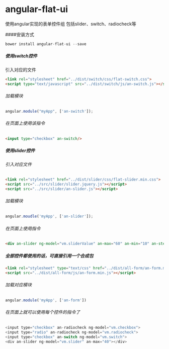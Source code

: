 # angular-flat-ui
使用angular实现的表单控件组
包括slider、switch、radiocheck等

####安装方式
```javascript
bower install angular-flat-ui --save
```
##### 使用switch控件
引入对应的文件
```html
<link rel="stylesheet" href="../dist/switch/css/flat-switch.css">
<script type="text/javascript" src="../dist/switch/js/an-switch.js"></script>
```
###### 加载模块
```javascript
angular.module("myApp", ['an-switch']);
```
###### 在页面上使用该指令
```html
<input type="checkbox" an-switch/>
```
##### 使用slider控件
###### 引入对应文件
```html
<link rel="stylesheet" href="../dist/slider/css/flat-slider.min.css">
<script src="../src/slider/slider.jquery.js"></script>
<script src="../src/slider/an-slider.js"></script>
```
###### 加载模块
```javascript
angular.moudle('myApp', ['an-slider']);
```
###### 在页面上使用指令
```html
<div an-slider ng-model="vm.sliderValue" an-max="60" an-min="10" an-step="5" an-segments="false"></div>
```
##### 全部控件都使用的话，可直接引用一个合成包
```html
<link rel="stylesheet" type="text/css" href="../dist/all-form/an-form.min.css">
<script src="../dist/all-form/js/an-form.min.js"></script>
```
###### 加载对应模块
```javascript
angular.module('myApp', ['an-form'])
```
###### 在页面上就可以使用每个控件的指令了
```javascript
<input type="checkbox" an-radiocheck ng-model="vm.checkbox">
<input type="radio" an-radiocheck ng-model="vm.radiocheck">
<input type="checkbox" an-switch ng-model="vm.switch">
<div an-slider ng-model="vm.slider" an-max="40"></div>
```
